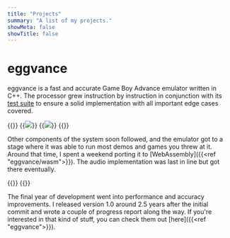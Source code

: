 ```yaml
---
title: "Projects"
summary: "A list of my projects."
showMeta: false
showTitle: false
---
```

# eggvance
eggvance is a fast and accurate Game Boy Advance emulator written in C++. The processor grew instruction by instruction in conjunction with its [test suite](https://github.com/jsmolka/gba-tests) to ensure a solid implementation with all important edge cases covered.

{{<flex>}}
  {{<image src="eggvance/emerald-victory.png" caption="Pokémon Emerald hall of fame">}}
  {{<image src="eggvance/gui-3.png" caption="ImGui user interface">}}
{{</flex>}}

Other components of the system soon followed, and the emulator got to a stage where it was able to run most demos and games you threw at it. Around that time, I spent a weekend porting it to [WebAssembly]({{<ref "eggvance/wasm">}}). The audio implementation was last in line but got there eventually.

{{<flex>}}
  {{<audio src="eggvance/emerald-frontier.mp3" caption="Pokémon Emerald battle frontier theme">}}
{{</flex>}}

The final year of development went into performance and accuracy improvements. I released version 1.0 around 2.5 years after the initial commit and wrote a couple of progress report along the way. If you're interested in that kind of stuff, you can check them out [here]({{<ref "eggvance">}}).
